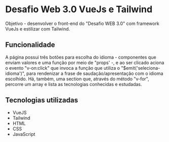 # Desafio Web 3.0 VueJs e Tailwind

Objetivo - desenvolver o front-end do "Desafio WEB 3.0" com framework VueJs e estilizar com Tailwind.

## Funcionalidade

A página possui três botões para escolha do idioma - componentes que enviam valores e uma função por meio de "props' -, e ao ser clicado aciona o evento "v-on:click" que invoca a função que utiliza o "$emit('seleciona-idioma')", para rendenizar a frase de saudação/apresentação com o idioma escolhido. 
Há, também, uma section que, através do método "v-for", percorre um array e lista as tecnologias conhecidas e estudadas.

## Tecnologias utilizadas

- VueJS
- Tailwind
- HTML
- CSS
- JavaScript